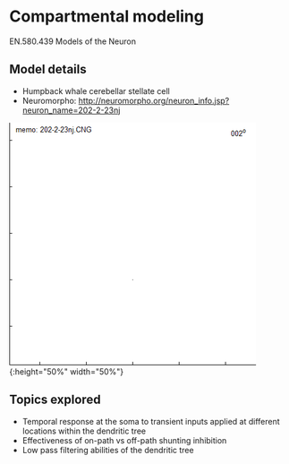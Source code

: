 # Compartmental modeling
EN.580.439 Models of the Neuron

## Model details
- Humpback whale cerebellar stellate cell
- Neuromorpho: http://neuromorpho.org/neuron_info.jsp?neuron_name=202-2-23nj

![alt text](202-2-23nj.CNG.gif "morphology"){:height="50%" width="50%"}

## Topics explored
- Temporal response at the soma to transient inputs applied at different locations within the dendritic tree
- Effectiveness of on-path vs off-path shunting inhibition
- Low pass filtering abilities of the dendritic tree

